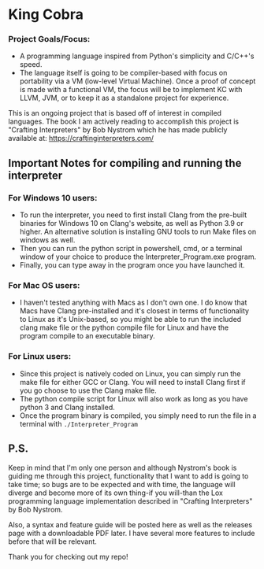 # King Cobra
### Project Goals/Focus:
  - A programming language inspired from Python's simplicity and C/C++'s speed.
  - The language itself is going to be compiler-based with focus on portability via a VM (low-level Virtual Machine). Once a proof of concept is made with a functional VM, the focus will be to implement KC with LLVM, JVM, or to keep it as a standalone project for experience.

This is an ongoing project that is based off of interest in compiled languages.
The book I am actively reading to accomplish this project is "Crafting Interpreters" by Bob Nystrom which he has made publicly available at: https://craftinginterpreters.com/


## Important Notes for compiling and running the interpreter

### For Windows 10 users:
- To run the interpreter, you need to first install Clang from the pre-built binaries for Windows 10 on Clang's website, as well as Python 3.9 or higher. An alternative solution is installing GNU tools to run Make files on windows as well. 
- Then you can run the python script in powershell, cmd, or a terminal window of your choice to produce the Interpreter_Program.exe program. 
- Finally, you can type away in the program once you have launched it.

### For Mac OS users:
- I haven't tested anything with Macs as I don't own one. I do know that Macs have Clang pre-installed and it's closest in terms of functionality to Linux as it's Unix-based, so you might be able to run the included clang make file or the python compile file for Linux and have the program compile to an executable binary.

### For Linux users:
- Since this project is natively coded on Linux, you can simply run the make file for either GCC or Clang. You will need to install Clang first if you go choose to use the Clang make file. 
- The python compile script for Linux will also work as long as you have python 3 and Clang installed. 
- Once the program binary is compiled, you simply need to run the file in a terminal with
  ```./Interpreter_Program```

## P.S.
Keep in mind that I'm only one person and although Nystrom's book is guiding me through this project, functionality that I want to add is going to take time; so bugs are to be expected and with time, the language will diverge and become more of its own thing-if you will-than the Lox programming language implementation described in "Crafting Interpreters" by Bob Nystrom.

Also, a syntax and feature guide will be posted here as well as the releases page with a downloadable PDF later. I have several more features to include before that will be relevant. 

Thank you for checking out my repo!
